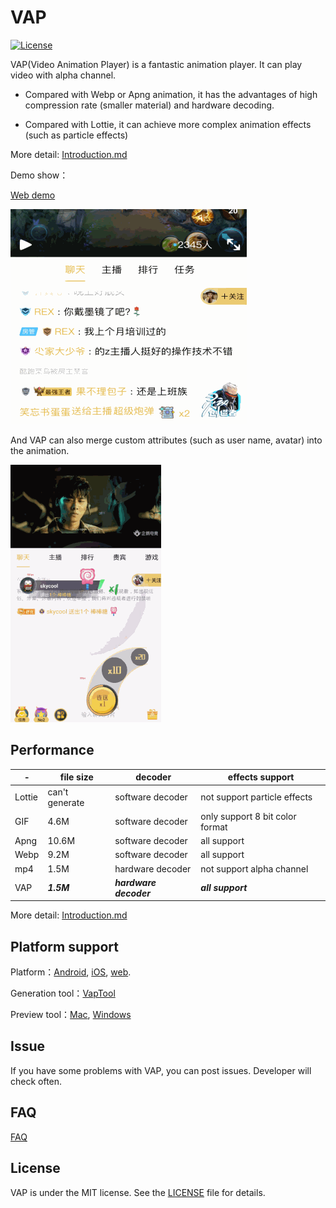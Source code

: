 # VAP


[![License](https://img.shields.io/badge/license-MIT-blue.svg?style=flat)](http://opensource.org/licenses/MIT)

VAP(Video Animation Player) is a fantastic animation player. It can play video with alpha channel.

* Compared with Webp or Apng animation, it has the advantages of high compression rate (smaller material) and hardware decoding.


* Compared with Lottie, it can achieve more complex animation effects (such as particle effects)


More detail: [Introduction.md](./Introduction.md)


Demo show：

[Web demo](https://egame.qq.com/vap)

![](./images/anim1.gif)

And VAP can also merge custom attributes (such as user name, avatar) into the animation.

![](./images/anim2.gif)



## Performance


-|file size|decoder|effects support
---|---|---|---
Lottie|can't generate|software decoder|not support particle effects
GIF|4.6M|software decoder|only support 8 bit color format
Apng|10.6M|software decoder|all support
Webp|9.2M|software decoder|all support
mp4|1.5M|hardware decoder|not support alpha channel
VAP|***1.5M***|***hardware decoder***|***all support***


More detail: [Introduction.md](./Introduction.md)


## Platform support

Platform：[Android](./Android), [iOS](./iOS), [web](./web). 

Generation tool：[VapTool](./tool)

Preview tool：[Mac](https://github.com/Tencent/vap/releases/download/VapPreview0.1.0/vap-player-0.1.0.dmg), [Windows](https://github.com/Tencent/vap/releases/download/VapPreview0.1.0/vap-player_0.1.0.exe)


## Issue

If you have some problems with VAP, you can post issues. Developer will check often.

## FAQ

[FAQ](https://github.com/Tencent/vap/wiki/FAQ)

## License

VAP is under the MIT license. See the [LICENSE](./LICENSE.txt) file for details.
